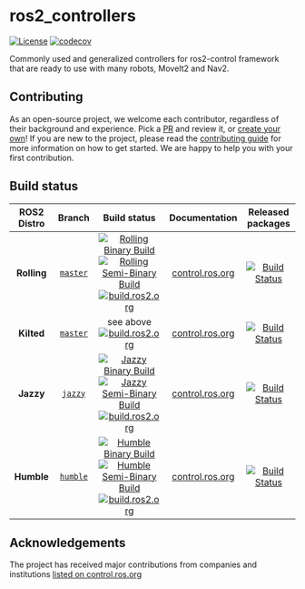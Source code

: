 # ros2_controllers

[![License](https://img.shields.io/badge/License-Apache%202.0-blue.svg)](https://opensource.org/licenses/Apache-2.0)
[![codecov](https://codecov.io/gh/ros-controls/ros2_controllers/graph/badge.svg?token=KSdY0tsHm6)](https://codecov.io/gh/ros-controls/ros2_controllers)

Commonly used and generalized controllers for ros2-control framework that are ready to use with many robots, MoveIt2 and Nav2.

## Contributing

As an open-source project, we welcome each contributor, regardless of their background and experience. Pick a [PR](https://github.com/ros-controls/ros2_controllers/pulls) and review it, or [create your own](https://github.com/ros-controls/ros2_controllers/contribute)!
If you are new to the project, please read the [contributing guide](https://control.ros.org/rolling/doc/contributing/contributing.html) for more information on how to get started. We are happy to help you with your first contribution.

## Build status

ROS2 Distro | Branch | Build status | Documentation | Released packages
:---------: | :----: | :----------: | :-----------: | :---------------:
**Rolling** | [`master`](https://github.com/ros-controls/ros2_controllers/tree/master) | [![Rolling Binary Build](https://github.com/ros-controls/ros2_controllers/actions/workflows/rolling-binary-build.yml/badge.svg?branch=master)](https://github.com/ros-controls/ros2_controllers/actions/workflows/rolling-binary-build.yml?branch=master) <br> [![Rolling Semi-Binary Build](https://github.com/ros-controls/ros2_controllers/actions/workflows/rolling-semi-binary-build.yml/badge.svg?branch=master)](https://github.com/ros-controls/ros2_controllers/actions/workflows/rolling-semi-binary-build.yml?branch=master) <br> [![build.ros2.org](https://build.ros2.org/buildStatus/icon?job=Rdev__ros2_controllers__ubuntu_noble_amd64&subject=build.ros2.org)](https://build.ros2.org/job/Rdev__ros2_controllers__ubuntu_noble_amd64/) | [control.ros.org](https://control.ros.org/master/doc/ros2_controllers/doc/controllers_index.html) | [![Build Status](https://build.ros2.org/buildStatus/icon?job=Rbin_uN64__ros2_controllers__ubuntu_noble_amd64__binary)](https://build.ros2.org/job/Rbin_uN64__ros2_controllers__ubuntu_noble_amd64__binary/)
**Kilted** | [`master`](https://github.com/ros-controls/ros2_controllers/tree/master) | see above <br> [![build.ros2.org](https://build.ros2.org/buildStatus/icon?job=Kdev__ros2_controllers__ubuntu_noble_amd64&subject=build.ros2.org)](https://build.ros2.org/job/Kdev__ros2_controllers__ubuntu_noble_amd64/) | [control.ros.org](https://control.ros.org/master/doc/ros2_controllers/doc/controllers_index.html) | [![Build Status](https://build.ros2.org/buildStatus/icon?job=Kbin_uN64__ros2_controllers__ubuntu_noble_amd64__binary)](https://build.ros2.org/job/Kbin_uN64__ros2_controllers__ubuntu_noble_amd64__binary/)
**Jazzy** | [`jazzy`](https://github.com/ros-controls/ros2_controllers/tree/jazzy) | [![Jazzy Binary Build](https://github.com/ros-controls/ros2_controllers/actions/workflows/jazzy-binary-build.yml/badge.svg?branch=master)](https://github.com/ros-controls/ros2_controllers/actions/workflows/jazzy-binary-build.yml?branch=master) <br> [![Jazzy Semi-Binary Build](https://github.com/ros-controls/ros2_controllers/actions/workflows/jazzy-semi-binary-build.yml/badge.svg?branch=master)](https://github.com/ros-controls/ros2_controllers/actions/workflows/jazzy-semi-binary-build.yml?branch=master) <br> [![build.ros2.org](https://build.ros2.org/buildStatus/icon?job=Jdev__ros2_controllers__ubuntu_noble_amd64&subject=build.ros2.org)](https://build.ros2.org/job/Jdev__ros2_controllers__ubuntu_noble_amd64/) | [control.ros.org](https://control.ros.org/jazzy/doc/ros2_controllers/doc/controllers_index.html) | [![Build Status](https://build.ros2.org/buildStatus/icon?job=Jbin_uN64__ros2_controllers__ubuntu_noble_amd64__binary)](https://build.ros2.org/job/Jbin_uN64__ros2_controllers__ubuntu_noble_amd64__binary/)
**Humble** | [`humble`](https://github.com/ros-controls/ros2_controllers/tree/humble) | [![Humble Binary Build](https://github.com/ros-controls/ros2_controllers/actions/workflows/humble-binary-build.yml/badge.svg?branch=master)](https://github.com/ros-controls/ros2_controllers/actions/workflows/humble-binary-build.yml?branch=master) <br> [![Humble Semi-Binary Build](https://github.com/ros-controls/ros2_controllers/actions/workflows/humble-semi-binary-build.yml/badge.svg?branch=master)](https://github.com/ros-controls/ros2_controllers/actions/workflows/humble-semi-binary-build.yml?branch=master) <br> [![build.ros2.org](https://build.ros2.org/buildStatus/icon?job=Hdev__ros2_controllers__ubuntu_jammy_amd64&subject=build.ros2.org)](https://build.ros2.org/job/Hdev__ros2_controllers__ubuntu_jammy_amd64/) | [control.ros.org](https://control.ros.org/humble/doc/ros2_controllers/doc/controllers_index.html) | [![Build Status](https://build.ros2.org/buildStatus/icon?job=Hbin_uJ64__ros2_controllers__ubuntu_jammy_amd64__binary)](https://build.ros2.org/job/Hbin_uJ64__ros2_controllers__ubuntu_jammy_amd64__binary/)

## Acknowledgements

The project has received major contributions from companies and institutions [listed on control.ros.org](https://control.ros.org/rolling/doc/acknowledgements/acknowledgements.html)
